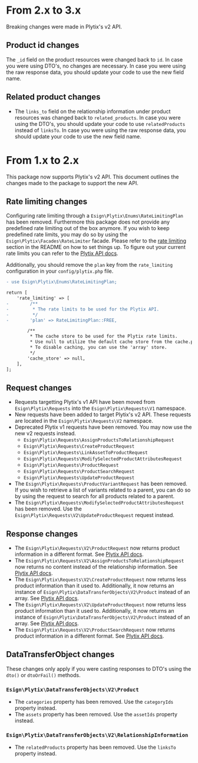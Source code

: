# From 2.x to 3.x
Breaking changes were made in Plytix's v2 API.

## Product id changes
The `_id` field on the product resources were changed back to `id`.
In case you were using DTO's, no changes are necessary.
In case you were using the raw response data, you should update your code to use the new field name.

## Related product changes
- The `links_to` field on the relationship information under product resources was changed back to `related_products`.
In case you were using the DTO's, you should update your code to use `relatedProducts` instead of `linksTo`.
In case you were using the raw response data, you should update your code to use the new field name.

# From 1.x to 2.x
This package now supports Plytix's v2 API.
This document outlines the changes made to the package to support the new API.

## Rate limiting changes
Configuring rate limiting through a `Esign\Plytix\Enums\RateLimitingPlan` has been removed.
Furthermore this package does not provide any predefined rate limiting out of the box anymore.
If you wish to keep predefined rate limits, you may do so by using the `Esign\Plytix\Facades\RateLimiter` facade.
Please refer to the [rate limiting](/README.md#rate-limiting) section in the README on how to set things up.
To figure out your current rate limits you can refer to the [Plytix API docs](https://apidocs.plytix.com/#api-limits).

Additionally, you should remove the `plan` key from the `rate_limiting` configuration in your `config/plytix.php` file.
```diff
- use Esign\Plytix\Enums\RateLimitingPlan;

return [
    'rate_limiting' => [
-        /**
-         * The rate limits to be used for the Plytix API.
-         */
-        'plan' => RateLimitingPlan::FREE,

        /**
         * The cache store to be used for the Plytix rate limits.
         * Use null to utilize the default cache store from the cache.php config file.
         * To disable caching, you can use the 'array' store.
         */
        'cache_store' => null,
    ],
];
```

## Request changes
- Requests targetting Plytix's v1 API have been moved from `Esign\Plytix\Requests` into the `Esign\Plytix\Requests\V1` namespace.
- New requests have been added to target Plytix's v2 API. These requests are located in the `Esign\Plytix\Requests\V2` namespace.
- Deprecated Plytix v1 requests have been removed. You may now use the new v2 requests instead.
    - `Esign\Plytix\Requests\AssignProductsToRelationshipRequest`
    - `Esign\Plytix\Requests\CreateProductRequest`
    - `Esign\Plytix\Requests\LinkAssetToProductRequest`
    - `Esign\Plytix\Requests\ModifySelectedProductAttributesRequest`
    - `Esign\Plytix\Requests\ProductRequest`
    - `Esign\Plytix\Requests\ProductSearchRequest`
    - `Esign\Plytix\Requests\UpdateProductRequest`
- The `Esign\Plytix\Requests\ProductVariantRequest` has been removed.
If you wish to retrieve a list of variants related to a parent, you can do so by using the request to search for all products related to a parent.
- The `Esign\Plytix\Requests\ModifySelectedProductAttributesRequest` has been removed. Use the `Esign\Plytix\Requests\V2\UpdateProductRequest` request instead.

## Response changes
- The `Esign\Plytix\Requests\V2\ProductRequest` now returns product information in a different format.
See [Plytix API docs](https://apidocs.plytix.com/#781906e5-f698-4d79-bb16-3994a7056a35).
- The `Esign\Plytix\Requests\V2\AssignProductsToRelationshipRequest` now returns no content instead of the relationship information.
See [Plytix API docs](https://apidocs.plytix.com/#2f76584a-bd65-438e-a353-302129d0ba25).
- The `Esign\Plytix\Requests\V2\CreateProductRequest` now returns less product information than it used to.
Additionally, it now returns an instance of `Esign\Plytix\DataTransferObjects\V2\Product` instead of an array.
See [Plytix API docs](https://apidocs.plytix.com/#85e380af-7f3b-46bb-8203-3283aef081c2).
- The `Esign\Plytix\Requests\V2\UpdateProductRequest` now returns less product information than it used to.
Additionally, it now returns an instance of `Esign\Plytix\DataTransferObjects\V2\Product` instead of an array.
See [Plytix API docs](https://apidocs.plytix.com/#6317fd74-f753-4a2a-9b28-8752cde0f3d7).
- The `Esign\Plytix\Requests\V2\ProductSearchRequest` now returns product information in a different format.
See [Plytix API docs](https://apidocs.plytix.com/#0e0ad194-7132-49bf-aa8f-951ea1ed266c).

## DataTransferObject changes
These changes only apply if you were casting responses to DTO's using the `dto()` or `dtoOrFail()` methods.

### `Esign\Plytix\DataTransferObjects\V2\Product`
- The `categories` property has been removed. Use the `categoryIds` property instead.
- The `assets` property has been removed. Use the `assetIds` property instead.

### `Esign\Plytix\DataTransferObjects\V2\RelationshipInformation`
- The `relatedProducts` property has been removed. Use the `linksTo` property instead.